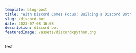 ```yaml
---
template: blog-post
title: "With Discord Comes Focus: Building a Discord Bot"
slug: /discord-bot
date: 2023-07-08 16:08
description: discord bot
featuredImage: /assets/discordxpython.png
---
```

t﻿est